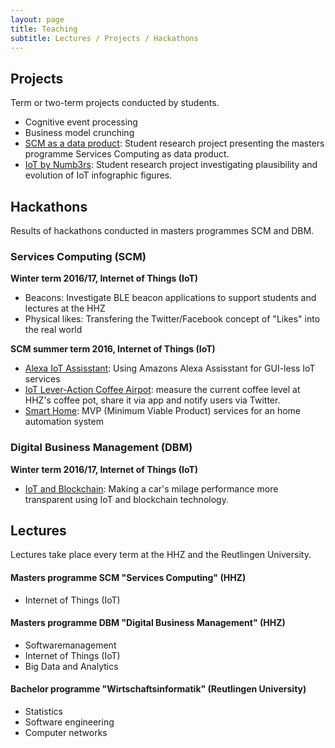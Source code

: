 ```yaml
---
layout: page
title: Teaching
subtitle: Lectures / Projects / Hackathons
---
```


## Projects

Term or two-term projects conducted by students.

* Cognitive event processing
* Business model crunching
* [SCM as a data product](https://github.com/cdeck3r/SCM-DataProduct): Student research project presenting the masters programme Services Computing as data product.
* [IoT by Numb3rs](https://github.com/cdeck3r/IoTbyNumb3rs): Student research project investigating plausibility and evolution of IoT infographic figures. 

## Hackathons

Results of hackathons conducted in masters programmes SCM and DBM.

### Services Computing (SCM)

**Winter term 2016/17, Internet of Things (IoT)**

* Beacons: Investigate BLE beacon applications to support students and lectures at the HHZ
* Physical likes: Transfering the Twitter/Facebook concept of "Likes" into the real world

**SCM summer term 2016, Internet of Things (IoT)**

* [Alexa IoT Assisstant](https://bitbucket.org/iotalexahhz/iotalexahhz/wiki/Home): Using Amazons Alexa Assisstant for GUI-less IoT services 
* [IoT Lever-Action Coffee Airpot](https://github.com/miwurster/msc-iot-kaffeekanne): measure the current coffee level at HHZ's coffee pot, share it via app and notify users via Twitter.
* [Smart Home](https://github.com/glasbran/Hackathon---Homeautomation): MVP (Minimum Viable Product) services for an home automation system

### Digital Business Management (DBM)

**Winter term 2016/17, Internet of Things (IoT)**

* [IoT and Blockchain](https://github.com/NathalieH392/Blockchain_IoT_HHZ/wiki): Making a car's milage performance more transparent using IoT and blockchain technology.

## Lectures

Lectures take place every term at the HHZ and the Reutlingen University. 

#### Masters programme SCM "Services Computing" (HHZ)

* Internet of Things (IoT)

#### Masters programme DBM "Digital Business Management" (HHZ)

* Softwaremanagement
* Internet of Things (IoT)
* Big Data and Analytics 

#### Bachelor programme "Wirtschaftsinformatik" (Reutlingen University)

* Statistics
* Software engineering
* Computer networks

